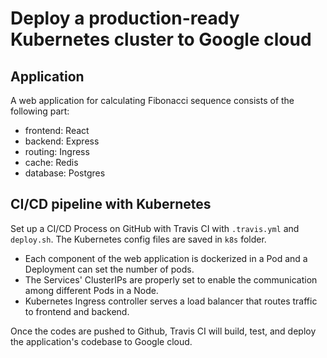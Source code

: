 # Deploy a production-ready Kubernetes cluster to Google cloud

## Application
A web application for calculating Fibonacci sequence consists of the following part:
- frontend: React 
- backend: Express
- routing: Ingress
- cache: Redis
- database: Postgres

## CI/CD pipeline with Kubernetes
Set up a CI/CD Process on GitHub with Travis CI with `.travis.yml` and `deploy.sh`.
The Kubernetes config files are saved in `k8s` folder. 
- Each component of the web application is dockerized in a Pod and a Deployment can set the number of pods.
- The Services' ClusterIPs are properly set to enable the communication among different Pods in a Node.
- Kubernetes Ingress controller serves a load balancer that routes traffic to frontend and backend.

Once the codes are pushed to Github, Travis CI will build, test, and deploy the application's codebase to Google cloud.
